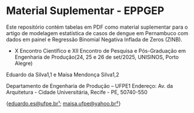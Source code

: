 # Material Suplementar - EPPGEP

Este repositório contém tabelas em PDF como material suplementar para o artigo de modelagem estatística de casos de dengue em Pernambuco com dados em painel e Regressão Binomial Negativa Inflada de Zeros (ZINB).

* X Encontro Científico e XII Encontro de Pesquisa e Pós-Graduação em Engenharia de Produção(24, 25 e 26 de set/2025, UNISINOS, Porto Alegre)

Eduardo da Silva1,1 e Maísa Mendonça Silva1,2

Departamento de Engenharia de Produção – UFPE1
Endereço: Av. da Arquitetura - Cidade Universitária, Recife - PE, 50740-550

{eduardo.es@ufpe.br¹; maisa.ufpe@yahoo.br²}
